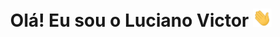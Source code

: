 <h1 align="center"> Olá! Eu sou o Luciano Victor <img src="https://raw.githubusercontent.com/ABSphreak/ABSphreak/master/gifs/Hi.gif" width="30px"> </h1> 









